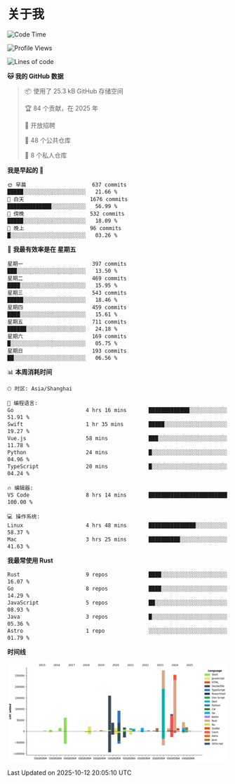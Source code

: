 # 关于我

<!--START_SECTION:waka-->
![Code Time](http://img.shields.io/badge/Code%20Time-4%2C144%20hrs%2052%20mins-blue)

![Profile Views](http://img.shields.io/badge/%E4%B8%AA%E4%BA%BA%E8%B5%84%E6%96%99%E8%A7%82%E7%9C%8B%E6%AC%A1%E6%95%B0-0-blue)

![Lines of code](https://img.shields.io/badge/%E4%BB%8E%E3%80%8CHello%20World%E3%80%8D%E8%B5%B7%E6%88%91%E5%B7%B2%E7%BB%8F%E5%86%99%E4%BA%86-1.2%20million%20%E8%A1%8C%E4%BB%A3%E7%A0%81-blue)

**🐱 我的 GitHub 数据** 

> 📦  使用了 25.3 kB GitHub 存储空间 
 > 
> 🏆 84 个贡献，在 2025 年
 > 
> 💼 开放招聘
 > 
> 📜 48 个公共仓库 
 > 
> 🔑 8 个私人仓库 
 > 
**我是早起的 🐤** 

```text
🌞 早晨                     637 commits         █████░░░░░░░░░░░░░░░░░░░░   21.66 % 
🌆 白天                     1676 commits        ██████████████░░░░░░░░░░░   56.99 % 
🌃 傍晚                     532 commits         █████░░░░░░░░░░░░░░░░░░░░   18.09 % 
🌙 晚上                     96 commits          █░░░░░░░░░░░░░░░░░░░░░░░░   03.26 % 
```
📅 **我最有效率是在 星期五** 

```text
星期一                      397 commits         ███░░░░░░░░░░░░░░░░░░░░░░   13.50 % 
星期二                      469 commits         ████░░░░░░░░░░░░░░░░░░░░░   15.95 % 
星期三                      543 commits         █████░░░░░░░░░░░░░░░░░░░░   18.46 % 
星期四                      459 commits         ████░░░░░░░░░░░░░░░░░░░░░   15.61 % 
星期五                      711 commits         ██████░░░░░░░░░░░░░░░░░░░   24.18 % 
星期六                      169 commits         █░░░░░░░░░░░░░░░░░░░░░░░░   05.75 % 
星期日                      193 commits         ██░░░░░░░░░░░░░░░░░░░░░░░   06.56 % 
```


📊 **本周消耗时间** 

```text
🕑︎ 时区: Asia/Shanghai

💬 编程语言: 
Go                       4 hrs 16 mins       █████████████░░░░░░░░░░░░   51.91 % 
Swift                    1 hr 35 mins        █████░░░░░░░░░░░░░░░░░░░░   19.27 % 
Vue.js                   58 mins             ███░░░░░░░░░░░░░░░░░░░░░░   11.78 % 
Python                   24 mins             █░░░░░░░░░░░░░░░░░░░░░░░░   04.96 % 
TypeScript               20 mins             █░░░░░░░░░░░░░░░░░░░░░░░░   04.24 % 

🔥 编辑器: 
VS Code                  8 hrs 14 mins       █████████████████████████   100.00 % 

💻 操作系统: 
Linux                    4 hrs 48 mins       ███████████████░░░░░░░░░░   58.37 % 
Mac                      3 hrs 25 mins       ██████████░░░░░░░░░░░░░░░   41.63 % 
```

**我最常使用 Rust** 

```text
Rust                     9 repos             ████░░░░░░░░░░░░░░░░░░░░░   16.07 % 
Go                       8 repos             ████░░░░░░░░░░░░░░░░░░░░░   14.29 % 
JavaScript               5 repos             ██░░░░░░░░░░░░░░░░░░░░░░░   08.93 % 
Java                     3 repos             █░░░░░░░░░░░░░░░░░░░░░░░░   05.36 % 
Astro                    1 repo              ░░░░░░░░░░░░░░░░░░░░░░░░░   01.79 % 
```



**时间线**

![Lines of Code chart](https://raw.githubusercontent.com/catusax/catusax/master/assets/bar_graph.png)


 Last Updated on 2025-10-12 20:05:10 UTC
<!--END_SECTION:waka-->
